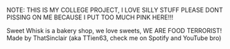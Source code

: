 NOTE: THIS IS MY COLLEGE PROJECT, I LOVE SILLY STUFF PLEASE DONT PISSING ON ME BECAUSE I PUT TOO MUCH PINK HERE!!!

Sweet Whisk is a bakery shop, we love sweets, WE ARE FOOD TERRORIST!
Made by ThatSinclair (aka TTien63, check me on Spotify and YouTube bro)
